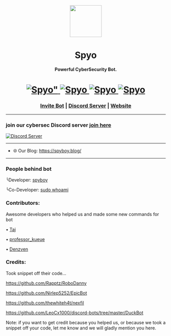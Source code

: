 <h2 align="center">
  <img src="https://cdn.discordapp.com/avatars/877644741339144244/bcb8e0ac84d5042181f1baf34189b797.png?size=1024" height='100px' width='100px'>
</h2>

<h1 align="center">Spyo</h1>
<h4 align="center">Powerful CyberSecurity Bot.</h4>

<h1 align="center">
  <a href="https://top.gg/bot/877644741339144244">
      <img src="https://top.gg/api/widget/status/877644741339144244.svg" alt=Spyo" />
  </a>
  <a href="https://top.gg/bot/751100444188737617">
      <img src="https://top.gg/api/widget/servers/877644741339144244.svg" alt="Spyo" />
  </a>
  <a href="https://top.gg/bot/751100444188737617">
      <img src="https://top.gg/api/widget/upvotes/877644741339144244.svg" alt="Spyo" />
  </a>
  <a href="https://top.gg/bot/751100444188737617">
      <img src="https://top.gg/api/widget/owner/877644741339144244.svg" alt="Spyo" />
  </a>
</h1>

<!-- <h1 align="center">This is coming soon™ <img src="https://cdn.discordapp.com/emojis/458404644268539905.gif?v=1" height="25px"></h1> -->

<h3 align="center"><a href="https://discord.com/oauth2/authorize?client_id=877644741339144244&permissions=549755813887&scope=bot%20applications.commands">Invite Bot</a> | <a href="https://discord.gg/ZChEmMwE8d">Discord Server</a> | <a href="https://thisisshubhamkumar.github.io/spyo">Website</a></h3>


---

### join our cybersec Discord server [join here](https://discord.gg/ZChEmMwE8d)
[![Discord Server](https://discord.com/api/guilds/726495265330298973/embed.png)](https://discord.gg/ZChEmMwE8d)

---

- 🌐 Our Blog: https://spyboy.blog/

---
### People behind bot

╰Developer: [spyboy](https://discord.com/users/783880179671367712)

╰Co-Developer: [sudo whoami](https://discord.com/users/729429813726543975)

### Contributors:

Awesome developers who helped us and made some new commands for bot

• [Taj](https://discord.com/users/716144986797899807)

• [professor_kueue](https://discord.com/users/811988284996976672)

• [Denzven](https://discord.com/users/530395525179244557)

### Credits:

Took snippet off their code...

https://github.com/Rapptz/RoboDanny

https://github.com/Nirlep5252/EpicBot

https://github.com/thewhiteh4t/nexfil

https://github.com/LeoCx1000/discord-bots/tree/master/DuckBot

Note: if you want to get credit because you helped us, or because we took a snippet off your code, let me know and we will gladly mention you here.

